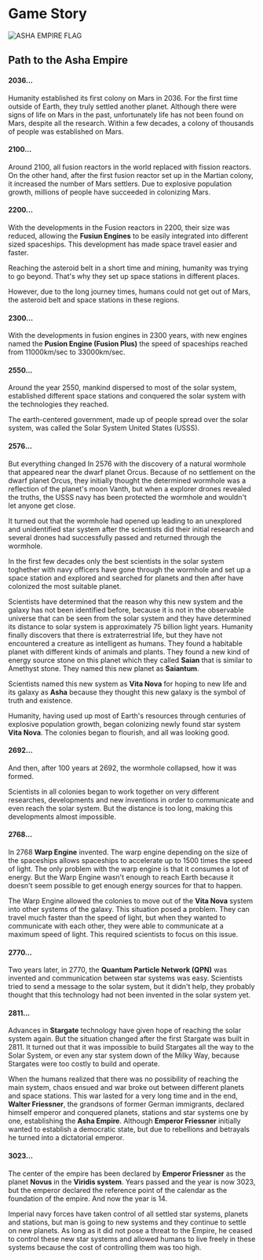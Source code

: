 # Game Story

![ASHA EMPIRE FLAG](https://github.com/Asha-Empire/Game-Story/blob/main/images/asha-empire.jpg)

## Path to the Asha Empire

#### 2036...

Humanity established its first colony on Mars in 2036. For the first time outside of Earth, they truly settled another planet. Although there were signs of life on Mars in the past, unfortunately life has not been found on Mars, despite all the research. Within a few decades, a colony of thousands of people was established on Mars.

#### 2100...

Around 2100, all fusion reactors in the world replaced with fission reactors. On the other hand, after the first fusion reactor set up in the Martian colony, it increased the number of Mars settlers. Due to explosive population growth, millions of people have succeeded in colonizing Mars.


#### 2200...

With the developments in the Fusion reactors in 2200, their size was reduced, allowing the **Fusiun Engines** to be easily integrated into different sized spaceships. This development has made space travel easier and faster.

Reaching the asteroid belt in a short time and mining, humanity was trying to go beyond. That's why they set up space stations in different places.

However, due to the long journey times, humans could not get out of Mars, the asteroid belt and space stations in these regions.

#### 2300...

With the developments in fusion engines in 2300 years, with new engines named the **Pusion Engine (Fusion Plus)** the speed of spaceships reached from 11000km/sec to 33000km/sec.

#### 2550...

Around the year 2550, mankind dispersed to most of the solar system, established different space stations and conquered the solar system with the technologies they reached.

The earth-centered government, made up of people spread over the solar system, was called the Solar System United States (USSS).

#### 2576...

But everything changed In 2576 with the discovery of a natural wormhole that appeared near the dwarf planet Orcus. Because of no settlement on the dwarf planet Orcus, they initially thought the determined wormhole was a reflection of the planet's moon Vanth, but when a explorer drones revealed the truths, the USSS navy has been protected the wormhole and wouldn't let anyone get close.

It turned out that the wormhole had opened up leading to an unexplored and unidentified star system after the scientists did their initial research and several drones had successfully passed and returned through the wormhole.

In the first few decades only the best scientists in the solar system toghether with navy officers have gone through the wormhole and set up a space station and explored and searched for planets and then after have colonized the most suitable planet.

Scientists have determined that the reason why this new system and the galaxy has not been identified before, because it is not in the observable universe that can be seen from the solar system and they have determined its distance to solar system is approximately 75 billion light years. Humanity finally discovers that there is extraterrestrial life, but they have not encountered a creature as intelligent as humans. They found a habitable planet with different kinds of animals and plants. They found a new kind of energy source stone on this planet which they called **Saian** that is similar to Amethyst stone. They named this new planet as **Saiantum**.

Scientists named this new system as **Vita Nova** for hoping to new life and its galaxy as **Asha** because they thought this new galaxy is the symbol of truth and existence.

Humanity, having used up most of Earth's resources through centuries of explosive population growth, began colonizing newly found star system **Vita Nova**. The colonies began to flourish, and all was looking good.

#### 2692...

And then, after 100 years at 2692, the wormhole collapsed, how it was formed.

Scientists in all colonies began to work together on very different researches, developments and new inventions in order to communicate and even reach the solar system. But the distance is too long, making this developments almost impossible.

#### 2768...

In 2768 **Warp Engine** invented. The warp engine depending on the size of the spaceships allows spaceships to accelerate up to 1500 times the speed of light. The only problem with the warp engine is that it consumes a lot of energy. But the Warp Engine wasn't enough to reach Earth because it doesn't seem possible to get enough energy sources for that to happen.

The Warp Engine allowed the colonies to move out of the **Vita Nova** system into other systems of the galaxy. This situation posed a problem. They can travel much faster than the speed of light, but when they wanted to communicate with each other, they were able to communicate at a maximum speed of light. This required scientists to focus on this issue.

#### 2770...

Two years later, in 2770, the **Quantum Particle Network (QPN)** was invented and communication between star systems was easy. Scientists tried to send a message to the solar system, but it didn't help, they probably thought that this technology had not been invented in the solar system yet.

#### 2811...

Advances in **Stargate** technology have given hope of reaching the solar system again. But the situation changed after the first Stargate was built in 2811. It turned out that it was impossible to build Stargates all the way to the Solar System, or even any star system down of the Milky Way, because Stargates were too costly to build and operate.

When the humans realized that there was no possibility of reaching the main system, chaos ensued and war broke out between different planets and space stations. This war lasted for a very long time and in the end, **Walter Friessner**, the grandsons of former German immigrants, declared himself emperor and conquered planets, stations and star systems one by one, establishing the **Asha Empire**. Although **Emperor Friessner** initially wanted to establish a democratic state, but due to rebellions and betrayals he turned into a dictatorial emperor.

#### 3023...

The center of the empire has been declared by **Emperor Friessner** as the planet **Novus** in the **Viridis system**. Years passed and the year is now 3023, but the emperor declared the reference point of the calendar as the foundation of the empire. And now the year is 14.

Imperial navy forces have taken control of all settled star systems, planets and stations, but man is going to new systems and they continue to settle on new planets. As long as it did not pose a threat to the Empire, he ceased to control these new star systems and allowed humans to live freely in these systems because the cost of controlling them was too high.

